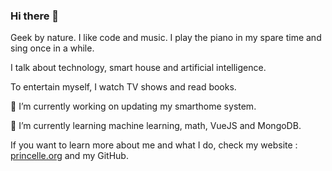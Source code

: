 ### Hi there 👋

Geek by nature. I like code and music. I play the piano in my spare time and sing once in a while. 

I talk about technology, smart house and artificial intelligence. 

To entertain myself, I watch TV shows and read books. 

🔭 I’m currently working on updating my smarthome system.

🌱 I’m currently learning machine learning, math, VueJS and MongoDB.

If you want to learn more about me and what I do, check my website : [princelle.org](https://princelle.org/en) and my GitHub.

